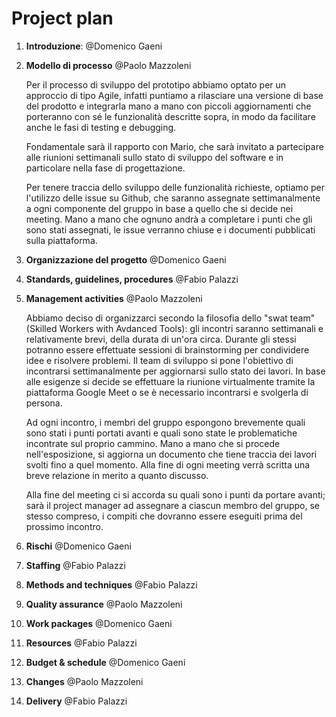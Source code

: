# Project plan

1.  **Introduzione**: @Domenico Gaeni

2.  **Modello di processo** @Paolo Mazzoleni

    Per il processo di sviluppo del prototipo abbiamo optato per un approccio di tipo Agile, infatti puntiamo a rilasciare una versione di base del prodotto e integrarla mano a mano con piccoli aggiornamenti che porteranno con sé le funzionalità descritte sopra, in modo da facilitare anche le fasi di testing e debugging.
    
    Fondamentale sarà il rapporto con Mario, che sarà invitato a partecipare alle riunioni settimanali sullo stato di sviluppo del software e in particolare nella fase di progettazione.
    
    Per tenere traccia dello sviluppo delle funzionalità richieste, optiamo per l'utilizzo delle issue su Github, che saranno assegnate settimanalmente a ogni componente del gruppo in base a quello che si decide nei meeting. Mano a mano che ognuno andrà a completare i punti che gli sono stati assegnati, le issue verranno chiuse e i documenti pubblicati sulla piattaforma.

3.  **Organizzazione del progetto** @Domenico Gaeni

4.  **Standards, guidelines, procedures** @Fabio Palazzi

5.  **Management activities** @Paolo Mazzoleni

    Abbiamo deciso di organizzarci secondo la filosofia dello "swat team" (Skilled Workers with Avdanced Tools): gli incontri saranno settimanali e relativamente brevi, della durata di un'ora circa. Durante gli stessi potranno essere effettuate sessioni di brainstorming per condividere idee e risolvere problemi.
    Il team di sviluppo si pone l'obiettivo di incontrarsi settimanalmente per aggiornarsi sullo stato dei lavori. In base alle esigenze si decide se effettuare la riunione virtualmente tramite la piattaforma Google Meet o se è necessario incontrarsi e svolgerla di persona.
    
    Ad ogni incontro, i membri del gruppo espongono brevemente quali sono stati i punti portati avanti e quali sono state le problematiche incontrate sul proprio cammino. Mano a mano che si procede nell'esposizione, si aggiorna un documento che tiene traccia dei lavori svolti fino a quel momento. Alla fine di ogni meeting verrà scritta una breve relazione in merito a quanto discusso.
    
    Alla fine del meeting ci si accorda su quali sono i punti da portare avanti; sarà il project manager ad assegnare a ciascun membro del gruppo, se stesso compreso, i compiti che dovranno essere eseguiti prima del prossimo incontro.

6.  **Rischi** @Domenico Gaeni

7.  **Staffing** @Fabio Palazzi

8.  **Methods and techniques** @Fabio Palazzi

9.  **Quality assurance** @Paolo Mazzoleni

10. **Work packages** @Domenico Gaeni

11. **Resources** @Fabio Palazzi

12. **Budget & schedule** @Domenico Gaeni

13. **Changes** @Paolo Mazzoleni

14. **Delivery** @Fabio Palazzi
